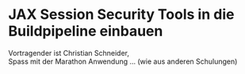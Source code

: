 # JAX Session Security Tools in die Buildpipeline einbauen
Vortragender ist Christian Schneider,   
Spass mit der Marathon Anwendung ... (wie aus anderen Schulungen)

## 
